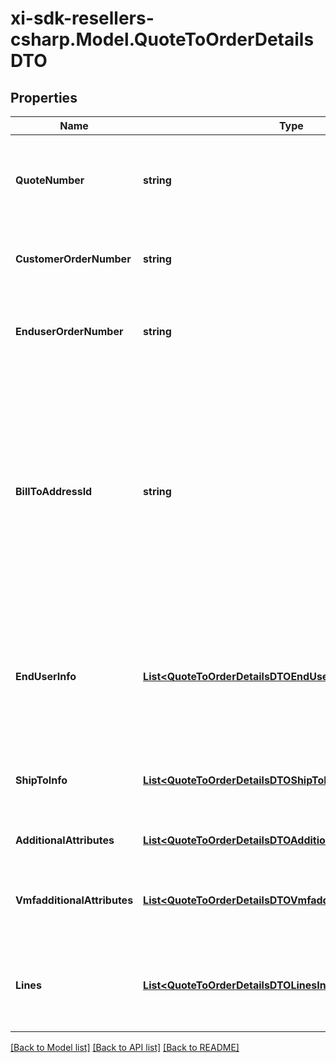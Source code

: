 # xi-sdk-resellers-csharp.Model.QuoteToOrderDetailsDTO

## Properties

Name | Type | Description | Notes
------------ | ------------- | ------------- | -------------
**QuoteNumber** | **string** | A unique identifier generated by Ingram Micro&#39;s CRM specific to each quote. | [optional] 
**CustomerOrderNumber** | **string** | The reseller&#39;s order number for reference in their system. | [optional] 
**EnduserOrderNumber** | **string** | The end customer&#39;s order number for reference in their system. | [optional] 
**BillToAddressId** | **string** | Suffix used to identify billing address. Created during onboarding. Resellers are provided with one or more address IDs depending on how many bill to addresses they need for various flooring companies they are using for credit. | [optional] 
**EndUserInfo** | [**List&lt;QuoteToOrderDetailsDTOEndUserInfoInner&gt;**](QuoteToOrderDetailsDTOEndUserInfoInner.md) | The contact information for the end user/customer provided by the reseller. Used to determine pricing and discounts. | [optional] 
**ShipToInfo** | [**List&lt;QuoteToOrderDetailsDTOShipToInfoInner&gt;**](QuoteToOrderDetailsDTOShipToInfoInner.md) | The shipping information provided by the reseller for order delivery. | [optional] 
**AdditionalAttributes** | [**List&lt;QuoteToOrderDetailsDTOAdditionalAttributesInner&gt;**](QuoteToOrderDetailsDTOAdditionalAttributesInner.md) | Additional order create attributes. | [optional] 
**VmfadditionalAttributes** | [**List&lt;QuoteToOrderDetailsDTOVmfadditionalAttributesInner&gt;**](QuoteToOrderDetailsDTOVmfadditionalAttributesInner.md) | The object containing the list of fields required at a header level by the vendor. | [optional] 
**Lines** | [**List&lt;QuoteToOrderDetailsDTOLinesInner&gt;**](QuoteToOrderDetailsDTOLinesInner.md) | The object containing the lines that require vendor mandatory fields. | [optional] 

[[Back to Model list]](../README.md#documentation-for-models) [[Back to API list]](../README.md#documentation-for-api-endpoints) [[Back to README]](../README.md)

